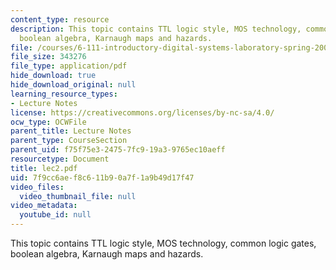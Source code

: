 ```yaml
---
content_type: resource
description: This topic contains TTL logic style, MOS technology, common logic gates,
  boolean algebra, Karnaugh maps and hazards.
file: /courses/6-111-introductory-digital-systems-laboratory-spring-2006/7f9cc6aef8c611b90a7f1a9b49d17f47_lec2.pdf
file_size: 343276
file_type: application/pdf
hide_download: true
hide_download_original: null
learning_resource_types:
- Lecture Notes
license: https://creativecommons.org/licenses/by-nc-sa/4.0/
ocw_type: OCWFile
parent_title: Lecture Notes
parent_type: CourseSection
parent_uid: f75f75e3-2475-7fc9-19a3-9765ec10aeff
resourcetype: Document
title: lec2.pdf
uid: 7f9cc6ae-f8c6-11b9-0a7f-1a9b49d17f47
video_files:
  video_thumbnail_file: null
video_metadata:
  youtube_id: null
---
```

This topic contains TTL logic style, MOS technology, common logic gates, boolean algebra, Karnaugh maps and hazards.